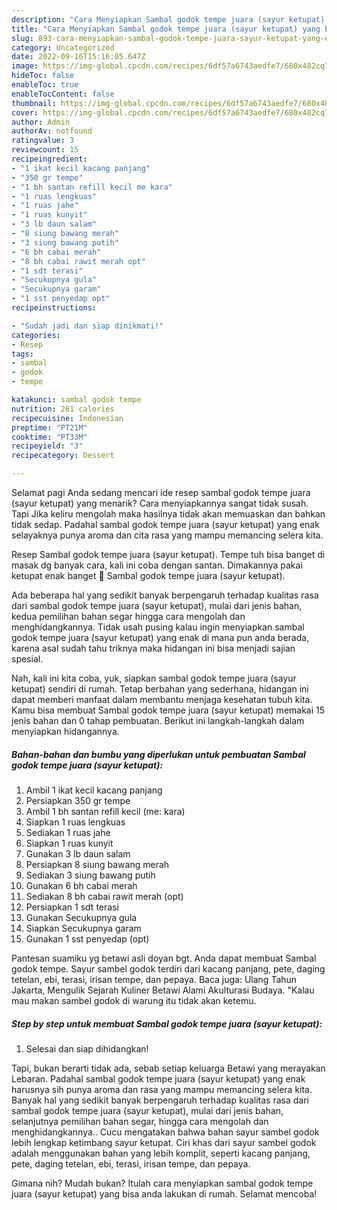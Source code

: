 ```yaml
---
description: "Cara Menyiapkan Sambal godok tempe juara (sayur ketupat) yang Enak Banget, Buat Buka Puasa}"
title: "Cara Menyiapkan Sambal godok tempe juara (sayur ketupat) yang Enak Banget, Buat Buka Puasa}"
slug: 893-cara-menyiapkan-sambal-godok-tempe-juara-sayur-ketupat-yang-enak-banget-buat-buka-puasa
category: Uncategorized
date: 2022-09-16T15:16:05.647Z
image: https://img-global.cpcdn.com/recipes/6df57a6743aedfe7/680x482cq70/sambal-godok-tempe-juara-sayur-ketupat-foto-resep-utama.jpg
hideToc: false
enableToc: true
enableTocContent: false
thumbnail: https://img-global.cpcdn.com/recipes/6df57a6743aedfe7/680x482cq70/sambal-godok-tempe-juara-sayur-ketupat-foto-resep-utama.jpg
cover: https://img-global.cpcdn.com/recipes/6df57a6743aedfe7/680x482cq70/sambal-godok-tempe-juara-sayur-ketupat-foto-resep-utama.jpg
author: Admin
authorAv: notfound
ratingvalue: 3
reviewcount: 15
recipeingredient:
- "1 ikat kecil kacang panjang"
- "350 gr tempe"
- "1 bh santan refill kecil me kara"
- "1 ruas lengkuas"
- "1 ruas jahe"
- "1 ruas kunyit"
- "3 lb daun salam"
- "8 siung bawang merah"
- "3 siung bawang putih"
- "6 bh cabai merah"
- "8 bh cabai rawit merah opt"
- "1 sdt terasi"
- "Secukupnya gula"
- "Secukupnya garam"
- "1 sst penyedap opt"
recipeinstructions:

- "Sudah jadi dan siap dinikmati!"
categories:
- Resep
tags:
- sambal
- godok
- tempe

katakunci: sambal godok tempe 
nutrition: 261 calories
recipecuisine: Indonesian
preptime: "PT21M"
cooktime: "PT33M"
recipeyield: "3"
recipecategory: Dessert

---
```



Selamat pagi Anda sedang mencari ide resep sambal godok tempe juara (sayur ketupat) yang menarik? Cara menyiapkannya sangat tidak susah. Tapi Jika keliru mengolah maka hasilnya tidak akan memuaskan dan bahkan tidak sedap. Padahal sambal godok tempe juara (sayur ketupat) yang enak selayaknya punya aroma dan cita rasa yang mampu memancing selera kita.


Resep Sambal godok tempe juara (sayur ketupat). Tempe tuh bisa banget di masak dg banyak cara, kali ini coba dengan santan. Dimakannya pakai ketupat enak banget 🤤 Sambal godok tempe juara (sayur ketupat).

Ada beberapa hal yang sedikit banyak berpengaruh terhadap kualitas rasa dari sambal godok tempe juara (sayur ketupat), mulai dari jenis bahan, kedua pemilihan bahan segar hingga cara mengolah dan menghidangkannya. Tidak usah pusing kalau ingin menyiapkan sambal godok tempe juara (sayur ketupat) yang enak di mana pun anda berada, karena asal sudah tahu triknya maka hidangan ini bisa menjadi sajian spesial.


Nah, kali ini kita coba, yuk, siapkan sambal godok tempe juara (sayur ketupat) sendiri di rumah. Tetap berbahan yang sederhana, hidangan ini dapat memberi manfaat dalam membantu menjaga kesehatan tubuh kita. Kamu bisa membuat Sambal godok tempe juara (sayur ketupat) memakai 15 jenis bahan dan 0 tahap pembuatan. Berikut ini langkah-langkah dalam menyiapkan hidangannya.

<!--inarticleads1-->

##### Bahan-bahan dan bumbu yang diperlukan untuk pembuatan Sambal godok tempe juara (sayur ketupat):

1. Ambil 1 ikat kecil kacang panjang
1. Persiapkan 350 gr tempe
1. Ambil 1 bh santan refill kecil (me: kara)
1. Siapkan 1 ruas lengkuas
1. Sediakan 1 ruas jahe
1. Siapkan 1 ruas kunyit
1. Gunakan 3 lb daun salam
1. Persiapkan 8 siung bawang merah
1. Sediakan 3 siung bawang putih
1. Gunakan 6 bh cabai merah
1. Sediakan 8 bh cabai rawit merah (opt)
1. Persiapkan 1 sdt terasi
1. Gunakan Secukupnya gula
1. Siapkan Secukupnya garam
1. Gunakan 1 sst penyedap (opt)


Pantesan suamiku yg betawi asli doyan bgt. Anda dapat membuat Sambal godok tempe. Sayur sambel godok terdiri dari kacang panjang, pete, daging tetelan, ebi, terasi, irisan tempe, dan pepaya. Baca juga: Ulang Tahun Jakarta, Mengulik Sejarah Kuliner Betawi Alami Akulturasi Budaya. &#34;Kalau mau makan sambel godok di warung itu tidak akan ketemu. 

<!--inarticleads2-->

##### Step by step untuk membuat Sambal godok tempe juara (sayur ketupat):


1. Selesai dan siap dihidangkan!

Tapi, bukan berarti tidak ada, sebab setiap keluarga Betawi yang merayakan Lebaran. Padahal sambal godok tempe juara (sayur ketupat) yang enak harusnya sih punya aroma dan rasa yang mampu memancing selera kita. Banyak hal yang sedikit banyak berpengaruh terhadap kualitas rasa dari sambal godok tempe juara (sayur ketupat), mulai dari jenis bahan, selanjutnya pemilihan bahan segar, hingga cara mengolah dan menghidangkannya.. Cucu mengatakan bahwa bahan sayur sambel godok lebih lengkap ketimbang sayur ketupat. Ciri khas dari sayur sambel godok adalah menggunakan bahan yang lebih komplit, seperti kacang panjang, pete, daging tetelan, ebi, terasi, irisan tempe, dan pepaya. 

Gimana nih? Mudah bukan? Itulah cara menyiapkan sambal godok tempe juara (sayur ketupat) yang bisa anda lakukan di rumah. Selamat mencoba!
